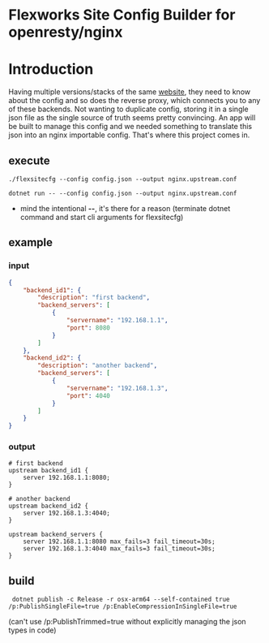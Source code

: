 # Flexworks Site Config Builder for openresty/nginx

# Introduction

Having multiple versions/stacks of the same [website](https://flexworks.eu), they need to know about the config and so does the reverse proxy, which connects you to any of these backends.  Not wanting to duplicate config, storing it in a single json file as the single source of truth seems pretty convincing.  An app will be built to manage this config and we needed something to translate this json into an nginx importable config.  That's where this project comes in.



## execute

```shell
./flexsitecfg --config config.json --output nginx.upstream.conf
```


```shell
dotnet run -- --config config.json --output nginx.upstream.conf
```
* mind the intentional **--**, it's there for a reason (terminate dotnet command and start cli arguments for flexsitecfg)


## example

### input

```json
{
    "backend_id1": {
        "description": "first backend",
        "backend_servers": [
            {
                "servername": "192.168.1.1",
                "port": 8080
            }
        ]
    },
    "backend_id2": {
        "description": "another backend",
        "backend_servers": [
            {
                "servername": "192.168.1.3",
                "port": 4040
            }
        ]
    }
}

```

### output

```nginx
# first backend
upstream backend_id1 {
    server 192.168.1.1:8080;
}

# another backend
upstream backend_id2 {
    server 192.168.1.3:4040;
}

upstream backend_servers {
    server 192.168.1.1:8080 max_fails=3 fail_timeout=30s;
    server 192.168.1.3:4040 max_fails=3 fail_timeout=30s;
}

```


## build
```shell
 dotnet publish -c Release -r osx-arm64 --self-contained true /p:PublishSingleFile=true /p:EnableCompressionInSingleFile=true
```

(can't use /p:PublishTrimmed=true without explicitly managing the json types in code)



